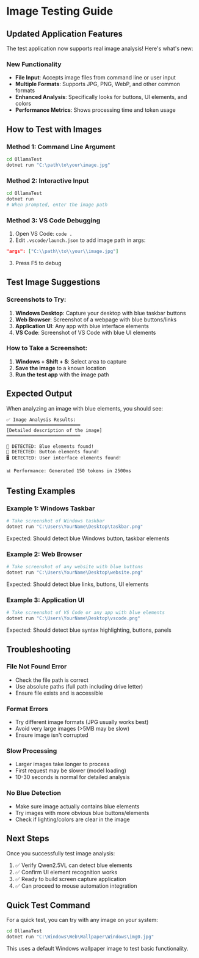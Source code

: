 # Image Testing Guide

## Updated Application Features

The test application now supports real image analysis! Here's what's new:

### New Functionality
- **File Input**: Accepts image files from command line or user input
- **Multiple Formats**: Supports JPG, PNG, WebP, and other common formats
- **Enhanced Analysis**: Specifically looks for buttons, UI elements, and colors
- **Performance Metrics**: Shows processing time and token usage

## How to Test with Images

### Method 1: Command Line Argument
```bash
cd OllamaTest
dotnet run "C:\path\to\your\image.jpg"
```

### Method 2: Interactive Input
```bash
cd OllamaTest
dotnet run
# When prompted, enter the image path
```

### Method 3: VS Code Debugging
1. Open VS Code: `code .`
2. Edit `.vscode/launch.json` to add image path in args:
```json
"args": ["C:\\path\\to\\your\\image.jpg"]
```
3. Press F5 to debug

## Test Image Suggestions

### Screenshots to Try:
1. **Windows Desktop**: Capture your desktop with blue taskbar buttons
2. **Web Browser**: Screenshot of a webpage with blue buttons/links
3. **Application UI**: Any app with blue interface elements
4. **VS Code**: Screenshot of VS Code with blue UI elements

### How to Take a Screenshot:
1. **Windows + Shift + S**: Select area to capture
2. **Save the image** to a known location
3. **Run the test app** with the image path

## Expected Output

When analyzing an image with blue elements, you should see:

```
✅ Image Analysis Results:
═══════════════════════════
[Detailed description of the image]
═══════════════════════════

🔵 DETECTED: Blue elements found!
🔲 DETECTED: Button elements found!
🖥️ DETECTED: User interface elements found!

📊 Performance: Generated 150 tokens in 2500ms
```

## Testing Examples

### Example 1: Windows Taskbar
```bash
# Take screenshot of Windows taskbar
dotnet run "C:\Users\YourName\Desktop\taskbar.png"
```

Expected: Should detect blue Windows button, taskbar elements

### Example 2: Web Browser
```bash
# Take screenshot of any website with blue buttons
dotnet run "C:\Users\YourName\Desktop\website.png"
```

Expected: Should detect blue links, buttons, UI elements

### Example 3: Application UI
```bash
# Take screenshot of VS Code or any app with blue elements
dotnet run "C:\Users\YourName\Desktop\vscode.png"
```

Expected: Should detect blue syntax highlighting, buttons, panels

## Troubleshooting

### File Not Found Error
- Check the file path is correct
- Use absolute paths (full path including drive letter)
- Ensure file exists and is accessible

### Format Errors
- Try different image formats (JPG usually works best)
- Avoid very large images (>5MB may be slow)
- Ensure image isn't corrupted

### Slow Processing
- Larger images take longer to process
- First request may be slower (model loading)
- 10-30 seconds is normal for detailed analysis

### No Blue Detection
- Make sure image actually contains blue elements
- Try images with more obvious blue buttons/elements
- Check if lighting/colors are clear in the image

## Next Steps

Once you successfully test image analysis:
1. ✅ Verify Qwen2.5VL can detect blue elements
2. ✅ Confirm UI element recognition works
3. ✅ Ready to build screen capture application
4. ✅ Can proceed to mouse automation integration

## Quick Test Command

For a quick test, you can try with any image on your system:

```bash
cd OllamaTest
dotnet run "C:\Windows\Web\Wallpaper\Windows\img0.jpg"
```

This uses a default Windows wallpaper image to test basic functionality.